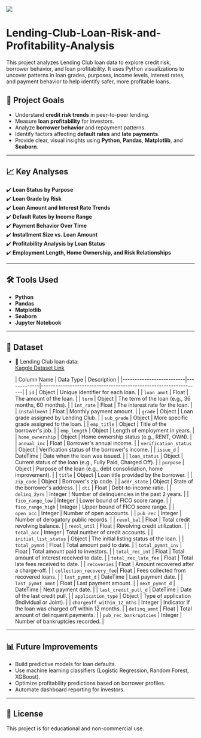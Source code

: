 ![](https://riskonnect.com/wp-content/uploads/2024/04/Quantitative-Risk-Management-vs.-Qualitative-Risk-Analysis-1.jpg)
# Lending-Club-Loan-Risk-and-Profitability-Analysis
This project analyzes Lending Club loan data to explore credit risk, borrower behavior, and loan profitability. It uses Python visualizations to uncover patterns in loan grades, purposes, income levels, interest rates, and payment behavior to help identify safer, more profitable loans.
## 📌 Project Goals

- Understand **credit risk trends** in peer-to-peer lending.
- Measure **loan profitability** for investors.
- Analyze **borrower behavior** and repayment patterns.
- Identify factors affecting **default rates** and **late payments**.
- Provide clear, visual insights using **Python**, **Pandas**, **Matplotlib**, and **Seaborn**.

---

## 📈 Key Analyses

✔️ **Loan Status by Purpose**  
✔️ **Loan Grade by Risk**  
✔️ **Loan Amount and Interest Rate Trends**  
✔️ **Default Rates by Income Range**  
✔️ **Payment Behavior Over Time**  
✔️ **Installment Size vs. Loan Amount**  
✔️ **Profitability Analysis by Loan Status**  
✔️ **Employment Length, Home Ownership, and Risk Relationships**

---

## 🛠️ Tools Used

- **Python**
- **Pandas**
- **Matplotlib**
- **Seaborn**
- **Jupyter Notebook**

---

## 📁 Dataset

- 📌 Lending Club loan data:  
  [Kaggle Dataset Link](https://www.kaggle.com/datasets/adarshsng/lending-club-loan-data-csv/data)






  | Column Name              | Data Type   | Description                                                      |
|--------------------------|-------------|------------------------------------------------------------------|
| `id`                     | Object      | Unique identifier for each loan.                                |
| `loan_amnt`             | Float       | The amount of the loan.                                         |
| `term`                   | Object      | The term of the loan (e.g., 36 months, 60 months).            |
| `int_rate`               | Float       | The interest rate for the loan.                                |
| `installment`           | Float       | Monthly payment amount.                                        |
| `grade`                  | Object      | Loan grade assigned by Lending Club.                           |
| `sub_grade`              | Object      | More specific grade assigned to the loan.                      |
| `emp_title`              | Object      | Title of the borrower's job.                                   |
| `emp_length`             | Object      | Length of employment in years.                                 |
| `home_ownership`         | Object      | Home ownership status (e.g., RENT, OWN).                      |
| `annual_inc`             | Float       | Borrower's annual income.                                      |
| `verification_status`    | Object      | Verification status of the borrower's income.                  |
| `issue_d`                | DateTime    | Date when the loan was issued.                                 |
| `loan_status`            | Object      | Current status of the loan (e.g., Fully Paid, Charged Off).   |
| `purpose`                | Object      | Purpose of the loan (e.g., debt consolidation, home improvement). |
| `title`                  | Object      | Loan title provided by the borrower.                           |
| `zip_code`               | Object      | Borrower's zip code.                                          |
| `addr_state`             | Object      | State of the borrower's address.                               |
| `dti`                    | Float       | Debt-to-income ratio.                                         |
| `delinq_2yrs`           | Integer     | Number of delinquencies in the past 2 years.                  |
| `fico_range_low`        | Integer     | Lower bound of FICO score range.                              |
| `fico_range_high`       | Integer     | Upper bound of FICO score range.                              |
| `open_acc`              | Integer     | Number of open accounts.                                       |
| `pub_rec`               | Integer     | Number of derogatory public records.                           |
| `revol_bal`             | Float       | Total credit revolving balance.                                 |
| `revol_util`            | Float       | Revolving credit utilization.                                   |
| `total_acc`             | Integer     | Total number of credit accounts.                               |
| `initial_list_status`    | Object      | The initial listing status of the loan.                        |
| `total_pymnt`           | Float       | Total amount paid to date.                                    |
| `total_pymnt_inv`       | Float       | Total amount paid to investors.                                |
| `total_rec_int`         | Float       | Total amount of interest received to date.                    |
| `total_rec_late_fee`    | Float       | Total late fees received to date.                             |
| `recoveries`            | Float       | Amount recovered after a charge-off.                          |
| `collection_recovery_fee`| Float       | Fees collected from recovered loans.                           |
| `last_pymnt_d`          | DateTime    | Last payment date.                                           |
| `last_pymnt_amnt`       | Float       | Last payment amount.                                         |
| `next_pymnt_d`          | DateTime    | Next payment date.                                           |
| `last_credit_pull_d`    | DateTime    | Date of the last credit pull.                                 |
| `application_type`      | Object      | Type of application (Individual or Joint).                    |
| `chargeoff_within_12_mths` | Integer  | Indicator if the loan was charged off within 12 months.      |
| `delinq_amnt`           | Float       | Total amount of delinquent payments.                          |
| `pub_rec_bankruptcies`  | Integer     | Number of bankruptcies recorded.                              |

---

## 📊 Future Improvements

- Build predictive models for loan defaults.
- Use machine learning classifiers (Logistic Regression, Random Forest, XGBoost).
- Optimize profitability predictions based on borrower profiles.
- Automate dashboard reporting for investors.
  
---

## 📜 License

This project is for educational and non-commercial use.
